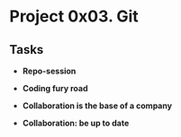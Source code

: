 # Project 0x03. Git

## Tasks 

- **Repo-session**

- **Coding fury road**

- **Collaboration is the base of a company**

- **Collaboration: be up to date**
